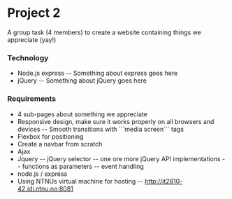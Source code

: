 # Project 2
A group task (4 members) to create a website containing things we appreciate (yay!)

### Technology
- Node.js express
-- Something about express goes here
- jQuery
-- Something about jQuery goes here

### Requirements
- 4 sub-pages about something we appreciate
- Responsive design, make sure it works properly on all browsers and devices
-- Smooth transitions with ´´´media screen´´´ tags
- Flexbox for positioning
- Create a navbar from scratch
- Ajax
- Jquery
-- jQuery selector
-- one ore more jQuery API implementations
-- functions as parameters
-- event handling 
- node.js / express
- Using NTNUs virtual machine for hosting
-- http://it2810-42.idi.ntnu.no:8081
